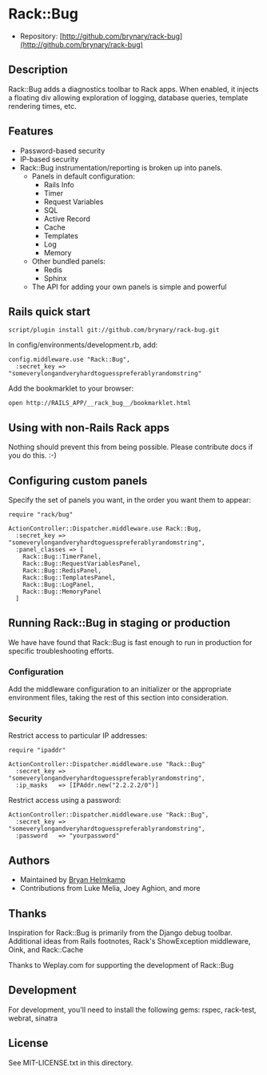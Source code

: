 Rack::Bug
=========

* Repository: [http://github.com/brynary/rack-bug](http://github.com/brynary/rack-bug)

Description
-----------

Rack::Bug adds a diagnostics toolbar to Rack apps. When enabled, it injects a floating div
allowing exploration of logging, database queries, template rendering times, etc.

Features
--------

* Password-based security
* IP-based security
* Rack::Bug instrumentation/reporting is broken up into panels.
    * Panels in default configuration:
        * Rails Info
        * Timer
        * Request Variables
        * SQL
        * Active Record
        * Cache
        * Templates
        * Log
        * Memory
    * Other bundled panels:
        * Redis
        * Sphinx
    * The API for adding your own panels is simple and powerful

Rails quick start
---------------------------

    script/plugin install git://github.com/brynary/rack-bug.git 

In config/environments/development.rb, add:

    config.middleware.use "Rack::Bug",
      :secret_key => "someverylongandveryhardtoguesspreferablyrandomstring"

Add the bookmarklet to your browser:

    open http://RAILS_APP/__rack_bug__/bookmarklet.html

Using with non-Rails Rack apps
------------------------------
Nothing should prevent this from being possible. Please contribute docs if you do this. :-)

Configuring custom panels
-------------------------

Specify the set of panels you want, in the order you want them to appear:

    require "rack/bug"

    ActionController::Dispatcher.middleware.use Rack::Bug,
      :secret_key => "someverylongandveryhardtoguesspreferablyrandomstring",
      :panel_classes => [
        Rack::Bug::TimerPanel,
        Rack::Bug::RequestVariablesPanel,
        Rack::Bug::RedisPanel,
        Rack::Bug::TemplatesPanel,
        Rack::Bug::LogPanel,
        Rack::Bug::MemoryPanel
      ]


Running Rack::Bug in staging or production
------------------------------------------

We have have found that Rack::Bug is fast enough to run in production for specific troubleshooting efforts.

### Configuration ####

Add the middleware configuration to an initializer or the appropriate environment files, taking the rest of this section into consideration. 

### Security ####

Restrict access to particular IP addresses:

    require "ipaddr"

    ActionController::Dispatcher.middleware.use "Rack::Bug"
      :secret_key => "someverylongandveryhardtoguesspreferablyrandomstring",
      :ip_masks   => [IPAddr.new("2.2.2.2/0")]

Restrict access using a password:

    ActionController::Dispatcher.middleware.use "Rack::Bug",
      :secret_key => "someverylongandveryhardtoguesspreferablyrandomstring",
      :password   => "yourpassword"


Authors
-------

- Maintained by [Bryan Helmkamp](mailto:bryan@brynary.com)
- Contributions from Luke Melia, Joey Aghion, and more

Thanks
------
Inspiration for Rack::Bug is primarily from the Django debug toolbar. Additional ideas from Rails footnotes, Rack's ShowException middleware, Oink, and Rack::Cache

Thanks to Weplay.com for supporting the development of Rack::Bug

Development
-----------
For development, you'll need to install the following gems: rspec, rack-test, webrat, sinatra

License
-------

See MIT-LICENSE.txt in this directory.
